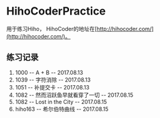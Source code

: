 # HihoCoderPractice

用于练习Hiho， HihoCoder的地址在[http://hihocoder.com/](http://hihocoder.com/)。

## 练习记录

1. 1000 -- A + B -- 2017.08.13
2. 1039 -- 字符消除 -- 2017.08.13
3. 1051 -- 补提交卡 -- 2017.08.13
4. 1082 -- 然而沼跃鱼早就看穿了一切 -- 2017.08.15
5. 1082 -- Lost in the City -- 2017.08.15
6. hiho163 -- 希尔伯特曲线 -- 2017.08.15
